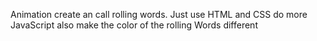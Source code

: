 Animation create an call rolling words. Just use HTML and CSS do more JavaScript also make the color of the rolling Words different
